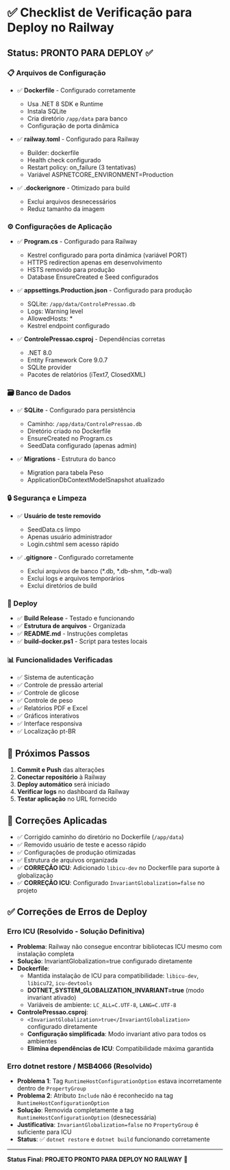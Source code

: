 # ✅ Checklist de Verificação para Deploy no Railway

## Status: PRONTO PARA DEPLOY ✅

### 📋 Arquivos de Configuração

- ✅ **Dockerfile** - Configurado corretamente
  - Usa .NET 8 SDK e Runtime
  - Instala SQLite
  - Cria diretório `/app/data` para banco
  - Configuração de porta dinâmica

- ✅ **railway.toml** - Configurado para Railway
  - Builder: dockerfile
  - Health check configurado
  - Restart policy: on_failure (3 tentativas)
  - Variável ASPNETCORE_ENVIRONMENT=Production

- ✅ **.dockerignore** - Otimizado para build
  - Exclui arquivos desnecessários
  - Reduz tamanho da imagem

### ⚙️ Configurações de Aplicação

- ✅ **Program.cs** - Configurado para Railway
  - Kestrel configurado para porta dinâmica (variável PORT)
  - HTTPS redirection apenas em desenvolvimento
  - HSTS removido para produção
  - Database EnsureCreated e Seed configurados

- ✅ **appsettings.Production.json** - Configurado para produção
  - SQLite: `/app/data/ControlePressao.db`
  - Logs: Warning level
  - AllowedHosts: *
  - Kestrel endpoint configurado

- ✅ **ControlePressao.csproj** - Dependências corretas
  - .NET 8.0
  - Entity Framework Core 9.0.7
  - SQLite provider
  - Pacotes de relatórios (iText7, ClosedXML)

### 🗃️ Banco de Dados

- ✅ **SQLite** - Configurado para persistência
  - Caminho: `/app/data/ControlePressao.db`
  - Diretório criado no Dockerfile
  - EnsureCreated no Program.cs
  - SeedData configurado (apenas admin)

- ✅ **Migrations** - Estrutura do banco
  - Migration para tabela Peso
  - ApplicationDbContextModelSnapshot atualizado

### 🔒 Segurança e Limpeza

- ✅ **Usuário de teste removido**
  - SeedData.cs limpo
  - Apenas usuário administrador
  - Login.cshtml sem acesso rápido

- ✅ **.gitignore** - Configurado corretamente
  - Exclui arquivos de banco (*.db, *.db-shm, *.db-wal)
  - Exclui logs e arquivos temporários
  - Exclui diretórios de build

### 🚀 Deploy

- ✅ **Build Release** - Testado e funcionando
- ✅ **Estrutura de arquivos** - Organizada
- ✅ **README.md** - Instruções completas
- ✅ **build-docker.ps1** - Script para testes locais

### 📊 Funcionalidades Verificadas

- ✅ Sistema de autenticação
- ✅ Controle de pressão arterial
- ✅ Controle de glicose
- ✅ Controle de peso
- ✅ Relatórios PDF e Excel
- ✅ Gráficos interativos
- ✅ Interface responsiva
- ✅ Localização pt-BR

## 🎯 Próximos Passos

1. **Commit e Push** das alterações
2. **Conectar repositório** à Railway
3. **Deploy automático** será iniciado
4. **Verificar logs** no dashboard da Railway
5. **Testar aplicação** no URL fornecido

## 🔧 Correções Aplicadas

- ✅ Corrigido caminho do diretório no Dockerfile (`/app/data`)
- ✅ Removido usuário de teste e acesso rápido
- ✅ Configurações de produção otimizadas
- ✅ Estrutura de arquivos organizada
- ✅ **CORREÇÃO ICU**: Adicionado `libicu-dev` no Dockerfile para suporte à globalização
- ✅ **CORREÇÃO ICU**: Configurado `InvariantGlobalization=false` no projeto

## ✅ Correções de Erros de Deploy

### Erro ICU (Resolvido - Solução Definitiva)
- **Problema**: Railway não consegue encontrar bibliotecas ICU mesmo com instalação completa
- **Solução**: InvariantGlobalization=true configurado diretamente
- **Dockerfile**: 
  - Mantida instalação de ICU para compatibilidade: `libicu-dev`, `libicu72`, `icu-devtools`
  - **DOTNET_SYSTEM_GLOBALIZATION_INVARIANT=true** (modo invariant ativado)
  - Variáveis de ambiente: `LC_ALL=C.UTF-8`, `LANG=C.UTF-8`
- **ControlePressao.csproj**: 
  - `<InvariantGlobalization>true</InvariantGlobalization>` configurado diretamente
  - **Configuração simplificada**: Modo invariant ativo para todos os ambientes
  - **Elimina dependências de ICU**: Compatibilidade máxima garantida

### Erro dotnet restore / MSB4066 (Resolvido)
- **Problema 1**: Tag `RuntimeHostConfigurationOption` estava incorretamente dentro de `PropertyGroup`
- **Problema 2**: Atributo `Include` não é reconhecido na tag `RuntimeHostConfigurationOption`
- **Solução**: Removida completamente a tag `RuntimeHostConfigurationOption` (desnecessária)
- **Justificativa**: `InvariantGlobalization=false` no `PropertyGroup` é suficiente para ICU
- **Status**: ✅ `dotnet restore` e `dotnet build` funcionando corretamente

---

**Status Final: PROJETO PRONTO PARA DEPLOY NO RAILWAY** 🚀